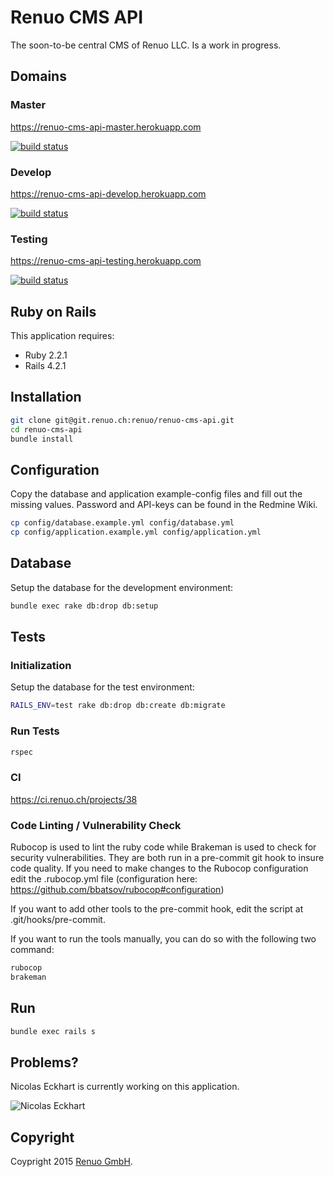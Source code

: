 # Renuo CMS API

The soon-to-be central CMS of Renuo LLC. Is a work in progress.

## Domains

### Master

https://renuo-cms-api-master.herokuapp.com

[![build status](https://ci.renuo.ch/projects/38/status.png?ref=master)](https://ci.renuo.ch/projects/38?ref=master)

### Develop

https://renuo-cms-api-develop.herokuapp.com

[![build status](https://ci.renuo.ch/projects/38/status.png?ref=develop)](https://ci.renuo.ch/projects/38?ref=develop)

### Testing

https://renuo-cms-api-testing.herokuapp.com

[![build status](https://ci.renuo.ch/projects/38/status.png?ref=testing)](https://ci.renuo.ch/projects/38?ref=testing)

## Ruby on Rails

This application requires:

- Ruby 2.2.1
- Rails 4.2.1

## Installation

```sh
git clone git@git.renuo.ch:renuo/renuo-cms-api.git
cd renuo-cms-api
bundle install
```

## Configuration

Copy the database and application example-config files and fill out the missing values.
Password and API-keys can be found in the Redmine Wiki.

```sh
cp config/database.example.yml config/database.yml
cp config/application.example.yml config/application.yml
```

## Database

Setup the database for the development environment:

```sh
bundle exec rake db:drop db:setup
```

## Tests

### Initialization

Setup the database for the test environment:

```sh
RAILS_ENV=test rake db:drop db:create db:migrate
```

### Run Tests

```sh
rspec
```

### CI

https://ci.renuo.ch/projects/38

### Code Linting / Vulnerability Check

Rubocop is used to lint the ruby code while Brakeman is used to check for security vulnerabilities.
They are both run in a pre-commit git hook to insure code quality. If you need to make changes to
the Rubocop configuration edit the .rubocop.yml file (configuration here: https://github.com/bbatsov/rubocop#configuration)

If you want to add other tools to the pre-commit hook, edit the script at .git/hooks/pre-commit.

If you want to run the tools manually, you can do so with the following two command:

```sh
rubocop
brakeman
```

## Run

```sh
bundle exec rails s
```

## Problems?

Nicolas Eckhart is currently working on this application.

![Nicolas Eckhart](http://www.gravatar.com/avatar/742cec893c283daf4a3c287ef2681599)

## Copyright

Coypright 2015 [Renuo GmbH](https://www.renuo.ch/).
